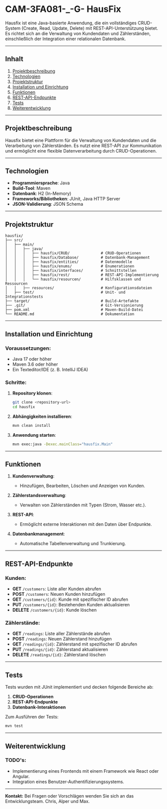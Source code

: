 # CAM-3FA081-_-G- HausFix

Hausfix ist eine Java-basierte Anwendung, die ein vollständiges CRUD-System (Create, Read, Update, Delete) mit REST-API-Unterstützung bietet. Es richtet sich an die Verwaltung von Kundendaten und Zählerständen, einschließlich der Integration einer relationalen Datenbank.

---

## **Inhalt**

1. [Projektbeschreibung](#projektbeschreibung)
2. [Technologien](#technologien)
3. [Projektstruktur](#projektstruktur)
4. [Installation und Einrichtung](#installation-und-einrichtung)
5. [Funktionen](#funktionen)
6. [REST-API-Endpunkte](#rest-api-endpunkte)
7. [Tests](#tests)
8. [Weiterentwicklung](#weiterentwicklung)

---

## **Projektbeschreibung**
Hausfix bietet eine Plattform für die Verwaltung von Kundendaten und die Verarbeitung von Zählerständen. Es nutzt eine REST-API zur Kommunikation und ermöglicht eine flexible Datenverarbeitung durch CRUD-Operationen.

---

## **Technologien**

- **Programmiersprache**: Java
- **Build-Tool**: Maven
- **Datenbank**: H2 (In-Memory)
- **Frameworks/Bibliotheken**: JUnit, Java HTTP Server
- **JSON-Validierung**: JSON Schema

---

## **Projektstruktur**

```
hausfix/
├── src/
│   ├── main/
│   │   ├── java/
│   │   │   ├── hausfix/CRUD/              # CRUD-Operationen
│   │   │   ├── hausfix/Database/          # Datenbank-Management
│   │   │   ├── hausfix/entities/          # Datenmodelle
│   │   │   ├── hausfix/enums/             # Enumerationen
│   │   │   ├── hausfix/interfaces/        # Schnittstellen
│   │   │   ├── hausfix/rest/              # REST-API-Implementierung
│   │   │   └── hausfix/resourcen/         # Hilfsklassen und Ressourcen
│   │   ├── resources/                     # Konfigurationsdateien
│   ├── test/                              # Unit- und Integrationstests
├── target/                                # Build-Artefakte
├── .git/                                  # Git-Versionierung
├── pom.xml                                # Maven-Build-Datei
└── README.md                              # Dokumentation
```

---

## **Installation und Einrichtung**

### Voraussetzungen:
- Java 17 oder höher
- Maven 3.6 oder höher
- Ein Texteditor/IDE (z. B. IntelliJ IDEA)

### Schritte:
1. **Repository klonen**:
   ```bash
   git clone <repository-url>
   cd hausfix
   ```

2. **Abhängigkeiten installieren**:
   ```bash
   mvn clean install
   ```

3. **Anwendung starten**:
   ```bash
   mvn exec:java -Dexec.mainClass="hausfix.Main"
   ```

---

## **Funktionen**

1. **Kundenverwaltung**:
    - Hinzufügen, Bearbeiten, Löschen und Anzeigen von Kunden.

2. **Zählerstandsverwaltung**:
    - Verwalten von Zählerständen mit Typen (Strom, Wasser etc.).

3. **REST-API**:
    - Ermöglicht externe Interaktionen mit den Daten über Endpunkte.

4. **Datenbankmanagement**:
    - Automatische Tabellenverwaltung und Trunkierung.

---

## **REST-API-Endpunkte**

### Kunden:
- **GET** `/customers`: Liste aller Kunden abrufen
- **POST** `/customers`: Neuen Kunden hinzufügen
- **GET** `/customers/{id}`: Kunde mit spezifischer ID abrufen
- **PUT** `/customers/{id}`: Bestehenden Kunden aktualisieren
- **DELETE** `/customers/{id}`: Kunde löschen

### Zählerstände:
- **GET** `/readings`: Liste aller Zählerstände abrufen
- **POST** `/readings`: Neuen Zählerstand hinzufügen
- **GET** `/readings/{id}`: Zählerstand mit spezifischer ID abrufen
- **PUT** `/readings/{id}`: Zählerstand aktualisieren
- **DELETE** `/readings/{id}`: Zählerstand löschen

---

## **Tests**

Tests wurden mit JUnit implementiert und decken folgende Bereiche ab:
1. **CRUD-Operationen**
2. **REST-API-Endpunkte**
3. **Datenbank-Interaktionen**

Zum Ausführen der Tests:
```bash
mvn test
```

---

## **Weiterentwicklung**

### TODO's:
- Implementierung eines Frontends mit einem Framework wie React oder Angular.
- Integration eines Benutzer-Authentifizierungssystems.

---

**Kontakt:** Bei Fragen oder Vorschlägen wenden Sie sich an das Entwicklungsteam. Chris, Alper und Max.

